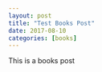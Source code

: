 ```yaml
---
layout: post
title: "Test Books Post"
date: 2017-08-10
categories: [books]
---
```


This is a books post